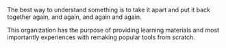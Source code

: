 The best way to understand something is to take it apart and put it back together again, and again, and again and again.

This organization has the purpose of providing learning materials and most importantly experiences with remaking popular tools from scratch.
